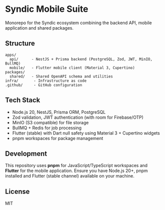 # Syndic Mobile Suite

Monorepo for the Syndic ecosystem combining the backend API, mobile
application and shared packages.

## Structure

```
apps/
  api/      - NestJS + Prisma backend (PostgreSQL, Zod, JWT, MinIO, BullMQ)
  mobile/   - Flutter mobile client (Material 3, Cupertino)
packages/
  shared/   - Shared OpenAPI schema and utilities
infra/       - Infrastructure as code
.github/     - GitHub configuration
```

## Tech Stack

- Node.js 20, NestJS, Prisma ORM, PostgreSQL
- Zod validation, JWT authentication (with room for Firebase/OTP)
- MinIO (S3 compatible) for file storage
- BullMQ + Redis for job processing
- Flutter (stable) with Dart null safety using Material 3 + Cupertino widgets
- pnpm workspaces for package management

## Development

This repository uses **pnpm** for JavaScript/TypeScript workspaces and
**Flutter** for the mobile application. Ensure you have Node.js 20+, pnpm
installed and Flutter (stable channel) available on your machine.

## License

MIT
